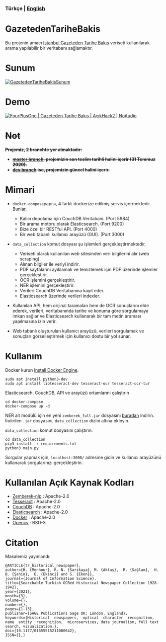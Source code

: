 ### **Türkçe** | [English](README_EN.md)


# GazetedenTariheBakis

Bu projenin amacı [Istanbul Gazeteden Tarihe Bakış](http://nek.istanbul.edu.tr:4444/ekos/GAZETE/) veriseti kullanılarak arama yapılabilir bir veritabanı sağlamaktır.

# Sunum

[![GazetedenTariheBakisSunum](https://repository-images.githubusercontent.com/278169737/5daa1e80-c471-11ea-8709-340db5722341)](https://drive.google.com/file/d/1Usm0PAAw2BNjLxJT3cCdexsMMS8OwTfz/view?usp=sharing)

# Demo

[![FourPlusOne | Gazeteden Tarihe Bakış | AçıkHack2 | NoAudio](https://img.youtube.com/vi/xED-qn6rsiQ/0.jpg)](https://www.youtube.com/embed/xED-qn6rsiQ)

# ~~Not~~

~~**Projemiz, 2 branchte yer almaktadır:**~~

- ~~**[master branch](https://github.com/fourplusone41/AcikHack2-GazetedenTariheBakis/tree/master), projemizin son teslim tarihli halini içerir (31 Temmuz 2020).**~~
- ~~**[dev branch](https://github.com/fourplusone41/AcikHack2-GazetedenTariheBakis/tree/dev) ise, projemizin güncel halini içerir.**~~

# Mimari

* `docker-compose`yapısı, 4 farklı dockerize edilmiş servis içermektedir. Bunlar,
    * Kalıcı depolama için CouchDB Veritabanı. (Port 5984)
    * Bir arama motoru olarak Elasticsearch. (Port 9200)
    * Bize özel bir RESTful API. (Port 4000)
    * Bir web tabanlı kullanıcı arayüzü (GUI). (Port 3000)
    
* `data_collection` komut dosyası şu işlemleri gerçekleştirmektedir,
    * Veriseti olarak kullanılan web sitesinden veri bilgilerini alır (web scraping).
    * Alınan bilgiler ile veriyi indirir.
    * PDF sayfalarını ayıklamak ve temizlemek için PDF üzerinde işlemler gerçekleştirir.
    * OCR işlemini gerçekleştirir.
    * NER işlemini gerçekleştirir.
    * Verileri CouchDB Veritabanına kayıt eder.
    * Elasticsearch üzerinde verileri indexler.
  
* Kullanılan API, hem orijinal taramaları hem de OCR sonuçlarını elde ederek, verileri, veritabanında tarihe ve konuma göre sorgulamaya imkan sağlar ve Elasticsearch kullanarak bir tam metin araması yapılmasına izin verir.

* Web tabanlı oluşturulan kullanıcı arayüzü, verileri sorgulamak ve sonuçları görselleştirmek için kullanıcı dostu bir yol sunar.

# Kullanım

Docker kurun [Install Docker Engine](https://docs.docker.com/engine/install/).

    sudo apt install python3-dev
    sudo apt install libtesseract-dev tesseract-ocr tesseract-ocr-tur

Elasticsearch, CouchDB, API ve arayüzü ortamlarını çalıştırın

    cd docker-compose
    docker-compose up -d

NER alt modülü için en yeni `zemberek_full.jar` dosyasını [buradan](https://drive.google.com/drive/folders/1FN80VbqesnqU21us4c4Pvgv2VqUsSf2z) indirin.
İndirilen `.jar` dosyasını, `data_collection` dizini altına ekleyin.

`data_collection` komut dosyasını çalıştırın.

    cd data_collection
    pip3 install -r requirements.txt
    python3 main.py

Sorgular yapmak için, `localhost:3000/` adresine gidin ve kullanıcı arayüzünü kullanarak sorgularınızı gerçekleştirin.

# Kullanılan Açık Kaynak Kodları

- [Zemberek-nlp](https://github.com/ahmetaa/zemberek-nlp) : Apache-2.0
- [Tesseract](https://github.com/tesseract-ocr/tesseract) : Apache-2.0
- [CouchDB](https://github.com/apache/couchdb) : Apache-2.0
- [Elasticsearch](https://github.com/elastic/elasticsearch) : Apache-2.0
- [Docker](https://github.com/docker/docker-ce) : Apache-2.0
- [Opencv](https://github.com/opencv/opencv) : BSD-3

# Citation

Makalemiz yayınlandı:

    @ARTICLE{tr_historical_newspaper},
    author={H. {Menhour}, R. N. {Sarikaya}, M. {Aktaş},  R. {Sağlam},  H. B. {Şahin},  E. {Ekinci} and S. {Eken}},
    journal={Journal of Information Science},
    title={Searchable Turkish OCRed Historical Newspaper Collection 1928–1942},
    year={2021},
    month={3},
    volume={},
    number={},
    pages={1-13},
    publisher={SAGE Publications Sage UK: London, England},
    keywords={Historical  newspapers,  optical  character  recognition,  name  entity  recognition,  microservices, data journalism, full text search, visualization.},
    doi={10.1177/01655515211000642},
    ISSN={},}
